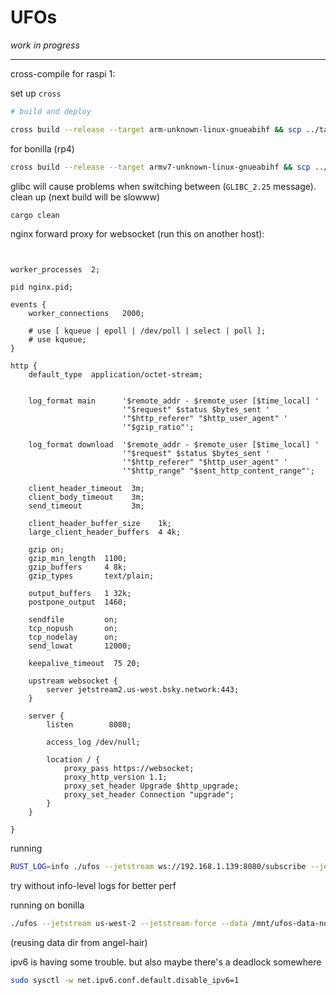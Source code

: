 # UFOs

_work in progress_



----

cross-compile for raspi 1:

set up `cross`

```bash
# build and deploy

cross build --release --target arm-unknown-linux-gnueabihf && scp ../target/arm-unknown-linux-gnueabihf/release/ufos angel-hair.local:ufos
```

for bonilla (rp4)

```bash
cross build --release --target armv7-unknown-linux-gnueabihf && scp ../target/armv7-unknown-linux-gnueabihf/release/ufos pi@bonilla.local:ufos
```

glibc will cause problems when switching between (`GLIBC_2.25` message). clean up (next build will be slowww)

```bash
cargo clean
```

nginx forward proxy for websocket (run this on another host):

```nginx


worker_processes  2;

pid nginx.pid;

events {
    worker_connections   2000;

    # use [ kqueue | epoll | /dev/poll | select | poll ];
    # use kqueue;
}

http {
    default_type  application/octet-stream;


    log_format main      '$remote_addr - $remote_user [$time_local] '
                         '"$request" $status $bytes_sent '
                         '"$http_referer" "$http_user_agent" '
                         '"$gzip_ratio"';

    log_format download  '$remote_addr - $remote_user [$time_local] '
                         '"$request" $status $bytes_sent '
                         '"$http_referer" "$http_user_agent" '
                         '"$http_range" "$sent_http_content_range"';

    client_header_timeout  3m;
    client_body_timeout    3m;
    send_timeout           3m;

    client_header_buffer_size    1k;
    large_client_header_buffers  4 4k;

    gzip on;
    gzip_min_length  1100;
    gzip_buffers     4 8k;
    gzip_types       text/plain;

    output_buffers   1 32k;
    postpone_output  1460;

    sendfile         on;
    tcp_nopush       on;
    tcp_nodelay      on;
    send_lowat       12000;

    keepalive_timeout  75 20;

    upstream websocket {
        server jetstream2.us-west.bsky.network:443;
    }

    server {
        listen        8080;

        access_log /dev/null;

        location / {
            proxy_pass https://websocket;
            proxy_http_version 1.1;
            proxy_set_header Upgrade $http_upgrade;
            proxy_set_header Connection "upgrade";
        }
    }

}
```

running

```bash
RUST_LOG=info ./ufos --jetstream ws://192.168.1.139:8080/subscribe --jetstream-force --jetstream-no-zstd --data /mnt/ufos-data-blah/
```

try without info-level logs for better perf

running on bonilla

```bash
./ufos --jetstream us-west-2 --jetstream-force --data /mnt/ufos-data-no-compression-2/
```

(reusing data dir from angel-hair)


ipv6 is having some trouble. but also maybe there's a deadlock somewhere

```bash
sudo sysctl -w net.ipv6.conf.default.disable_ipv6=1
```
